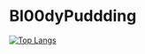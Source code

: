 # Bl00dyPuddding
[![Top Langs](https://github-readme-stats.vercel.app/api/top-langs/?username=bl00dypudding)](https://github.com/anuraghazra/github-readme-stats)
